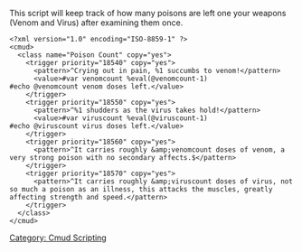 This script will keep track of how many poisons are left one your
weapons (Venom and Virus) after examining them once.

    <?xml version="1.0" encoding="ISO-8859-1" ?>
    <cmud>
      <class name="Poison Count" copy="yes">
        <trigger priority="18540" copy="yes">
          <pattern>^Crying out in pain, %1 succumbs to venom!</pattern>
          <value>#var venomcount %eval(@venomcount-1)
    #echo @venomcount venom doses left.</value>
        </trigger>
        <trigger priority="18550" copy="yes">
          <pattern>^%1 shudders as the virus takes hold!</pattern>
          <value>#var viruscount %eval(@viruscount-1)
    #echo @viruscount virus doses left.</value>
        </trigger>
        <trigger priority="18560" copy="yes">
          <pattern>^It carries roughly &amp;venomcount doses of venom, a very strong poison with no secondary affects.$</pattern>
        </trigger>
        <trigger priority="18570" copy="yes">
          <pattern>^It carries roughly &amp;viruscount doses of virus, not so much a poison as an illness, this attacks the muscles, greatly affecting strength and speed.</pattern>
        </trigger>
      </class>
    </cmud>

[Category: Cmud Scripting](Category:_Cmud_Scripting "wikilink")
